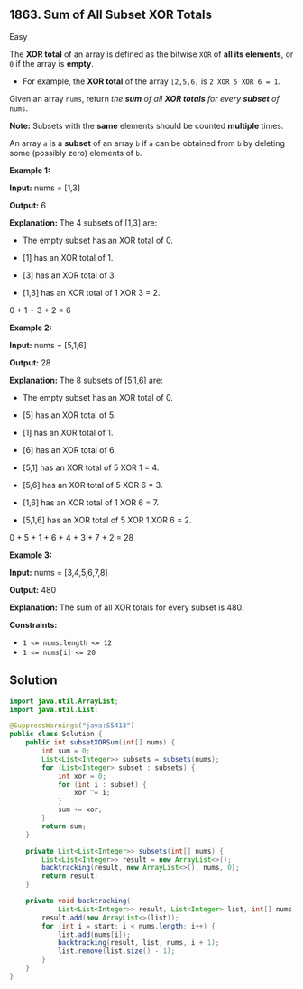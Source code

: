 ## 1863\. Sum of All Subset XOR Totals

Easy

The **XOR total** of an array is defined as the bitwise `XOR` of **all its elements**, or `0` if the array is **empty**.

*   For example, the **XOR total** of the array `[2,5,6]` is `2 XOR 5 XOR 6 = 1`.

Given an array `nums`, return _the **sum** of all **XOR totals** for every **subset** of_ `nums`.

**Note:** Subsets with the **same** elements should be counted **multiple** times.

An array `a` is a **subset** of an array `b` if `a` can be obtained from `b` by deleting some (possibly zero) elements of `b`.

**Example 1:**

**Input:** nums = [1,3]

**Output:** 6

**Explanation:** The 4 subsets of [1,3] are: 

- The empty subset has an XOR total of 0. 

- [1] has an XOR total of 1. 

- [3] has an XOR total of 3. 

- [1,3] has an XOR total of 1 XOR 3 = 2. 
  
0 + 1 + 3 + 2 = 6

**Example 2:**

**Input:** nums = [5,1,6]

**Output:** 28

**Explanation:** The 8 subsets of [5,1,6] are: 

- The empty subset has an XOR total of 0. 

- [5] has an XOR total of 5.

- [1] has an XOR total of 1. 

- [6] has an XOR total of 6. 

- [5,1] has an XOR total of 5 XOR 1 = 4. 

- [5,6] has an XOR total of 5 XOR 6 = 3. 

- [1,6] has an XOR total of 1 XOR 6 = 7. 

- [5,1,6] has an XOR total of 5 XOR 1 XOR 6 = 2. 
  
0 + 5 + 1 + 6 + 4 + 3 + 7 + 2 = 28

**Example 3:**

**Input:** nums = [3,4,5,6,7,8]

**Output:** 480

**Explanation:** The sum of all XOR totals for every subset is 480.

**Constraints:**

*   `1 <= nums.length <= 12`
*   `1 <= nums[i] <= 20`

## Solution

```java
import java.util.ArrayList;
import java.util.List;

@SuppressWarnings("java:S5413")
public class Solution {
    public int subsetXORSum(int[] nums) {
        int sum = 0;
        List<List<Integer>> subsets = subsets(nums);
        for (List<Integer> subset : subsets) {
            int xor = 0;
            for (int i : subset) {
                xor ^= i;
            }
            sum += xor;
        }
        return sum;
    }

    private List<List<Integer>> subsets(int[] nums) {
        List<List<Integer>> result = new ArrayList<>();
        backtracking(result, new ArrayList<>(), nums, 0);
        return result;
    }

    private void backtracking(
            List<List<Integer>> result, List<Integer> list, int[] nums, int start) {
        result.add(new ArrayList<>(list));
        for (int i = start; i < nums.length; i++) {
            list.add(nums[i]);
            backtracking(result, list, nums, i + 1);
            list.remove(list.size() - 1);
        }
    }
}
```